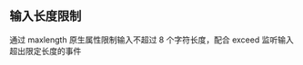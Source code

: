 ## 输入长度限制

通过 maxlength 原生属性限制输入不超过 8 个字符长度，配合 exceed 监听输入超出限定长度的事件

<preview path="../search-box/max-length.vue"></preview>
